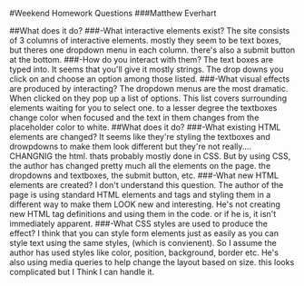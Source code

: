 #Weekend Homework Questions
###Matthew Everhart

##What does it do?
###-What interactive elements exist?
The site consists of 3 columns of interactive elements. mostly they seem to be text boxes, but theres one dropdown menu in each column. there's also a submit button at the bottom.
###-How do you interact with them?
The text boxes are typed into. It seems that you'll give it mostly strings. The drop downs you click on and choose an option among those listed.
###-What visual effects are produced by interacting?
The dropdown menus are the most dramatic. When clicked on they pop up a list of options. This list covers surrounding elements waiting for you to select one. to a lesser degree the textboxes change color when focused and the text in them changes from the placeholder color to white.
##What does it do?
###-What existing HTML elements are changed?
It seems like they're styling the textboxes and drowpdowns to make them look different but they're not really.... CHANGNIG the html. thats probably mostly done in CSS. But by using CSS, the author has changed pretty much all the elements on the page. the dropdowns and textboxes, the submit button, <body> etc.
###-What new HTML elements are created?
I don't understand this question. The author of the page is using standard HTML elements and tags and styling them in a different way to make them LOOK new and interesting. He's not creating new HTML tag definitions and using them in the code. or if he is, it isn't immediately apparent.
###-What CSS styles are used to produce the effect?
I think that you can style form elements just as easily as you can style text using the same styles, (which is convienent). So I assume the author has used styles like color, position, background, border etc. He's also using media queries to help change the layout based on size. this looks complicated but I Think I can handle it. 

